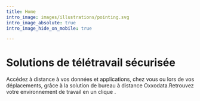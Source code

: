 ```yaml
---
title: Home
intro_image: images/illustrations/pointing.svg
intro_image_absolute: true
intro_image_hide_on_mobile: true

---
```

# Solutions de télétravail sécurisée

Accédez à distance à vos données et applications, chez vous ou lors de vos déplacements, grâce à la solution de bureau à distance Oxxodata.Retrouvez votre environnement de travail en un clique .